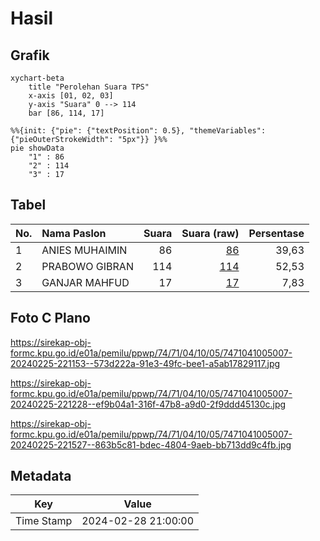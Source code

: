 # Hasil

## Grafik

```mermaid
xychart-beta
    title "Perolehan Suara TPS"
    x-axis [01, 02, 03]
    y-axis "Suara" 0 --> 114
    bar [86, 114, 17]
```

```mermaid
%%{init: {"pie": {"textPosition": 0.5}, "themeVariables": {"pieOuterStrokeWidth": "5px"}} }%%
pie showData
    "1" : 86
    "2" : 114
    "3" : 17
```

## Tabel

| No. | Nama Paslon    | Suara | Suara (raw) | Persentase |
|:--- |:-------------- | -----:| -----------:| ----------:|
| 1   | ANIES MUHAIMIN | 86    | [86][p-1]   | 39,63      |
| 2   | PRABOWO GIBRAN | 114   | [114][p-2]  | 52,53      |
| 3   | GANJAR MAHFUD  | 17    | [17][p-3]   | 7,83       |


[p-1]: https://github.com/gigit-pemilu/pemilu-2024-74-sulawesi-tenggara/blob/main/pilpres/hitung-suara/sub/74-sulawesi-tenggara/sub/71-kota-kendari/sub/04-poasia/sub/1005-anggoeya/sub/007-tps/sub/paslon-1.txt
[p-2]: https://github.com/gigit-pemilu/pemilu-2024-74-sulawesi-tenggara/blob/main/pilpres/hitung-suara/sub/74-sulawesi-tenggara/sub/71-kota-kendari/sub/04-poasia/sub/1005-anggoeya/sub/007-tps/sub/paslon-2.txt
[p-3]: https://github.com/gigit-pemilu/pemilu-2024-74-sulawesi-tenggara/blob/main/pilpres/hitung-suara/sub/74-sulawesi-tenggara/sub/71-kota-kendari/sub/04-poasia/sub/1005-anggoeya/sub/007-tps/sub/paslon-3.txt

## Foto C Plano

https://sirekap-obj-formc.kpu.go.id/e01a/pemilu/ppwp/74/71/04/10/05/7471041005007-20240225-221153--573d222a-91e3-49fc-bee1-a5ab17829117.jpg

https://sirekap-obj-formc.kpu.go.id/e01a/pemilu/ppwp/74/71/04/10/05/7471041005007-20240225-221228--ef9b04a1-316f-47b8-a9d0-2f9ddd45130c.jpg

https://sirekap-obj-formc.kpu.go.id/e01a/pemilu/ppwp/74/71/04/10/05/7471041005007-20240225-221527--863b5c81-bdec-4804-9aeb-bb713dd9c4fb.jpg


## Metadata

| Key        | Value               |
| ---------- | ------------------- |
| Time Stamp | 2024-02-28 21:00:00 |



